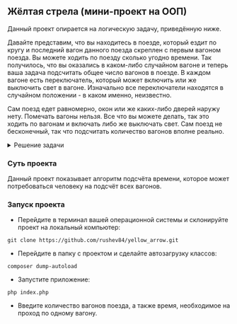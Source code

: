## Жёлтая стрела (мини-проект на ООП)

Данный проект опирается на логическую задачу, приведённую ниже.

Давайте представим, что вы находитесь в поезде, который ездит по кругу и последний вагон данного поезда скреплен с первым вагоном поезда. Вы можете ходить по поезду сколько угодно времени. Так получилось, что вы оказались в каком-либо случайном вагоне и теперь ваша задача подсчитать общее число вагонов в поезде. В каждом вагоне есть переключатель, который может включить или же выключить свет в вагоне. Изначально все переключатели находятся в случайном положении - в каком именно, неизвестно.

Сам поезд едет равномерно, окон или же каких-либо дверей наружу нету. Помечать вагоны нельзя. Все что вы можете делать, так это ходить по вагонам и включать либо же выключать свет. Сам поезд не бесконечный, так что подсчитать количество вагонов вполне реально.


<details>
  <summary>Решение задачи</summary>
   В вагоне, в котором вы оказались включите или же выключите свет, если он уже был включен. Теперь начните идти по поезду, при этом не забывайте считать те вагоны, которые вы уже прошли. Если вы попадаете в вагон, где горит свет (вы вначале включили свет в своем вагоне), то выключаете свет и идете обратно столько же вагонов, сколько шли до этого вагона. Теперь когда вы вернулись в точку откуда начали вы можете посмотреть на свет. Если он выключился значит вы прошли полный круг и выключили свет, если нет, то повторите все заново. Пройдите в обратную сторону, выключите свет, потом назад и если теперь свет погас, то вы можете ответить какое количество вагонов в этом поезде. Таким образом повторяя это действие вы сможете добиться нужного результата.
</details>

### Суть проекта 
Данный проект показывает алгоритм подсчёта времени, которое может потребоваться человеку на подсчёт всех вагонов. 

### Запуск проекта
- Перейдите в терминал вашей операционной системы и склонируйте проект на локальный компьютер:
```console
git clone https://github.com/rushev84/yellow_arrow.git
```

- Перейдите в папку с проектом и сделайте автозагрузку классов:
```console
composer dump-autoload
```

- Запустите приложение:
```console
php index.php
```

- Введите количество вагонов поезда, а также время, необходимое на проход по одному вагону.